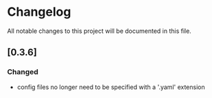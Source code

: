 # Changelog
All notable changes to this project will be documented in this file.

## [0.3.6]
### Changed
- config files no longer need to be specified with a '.yaml' extension
